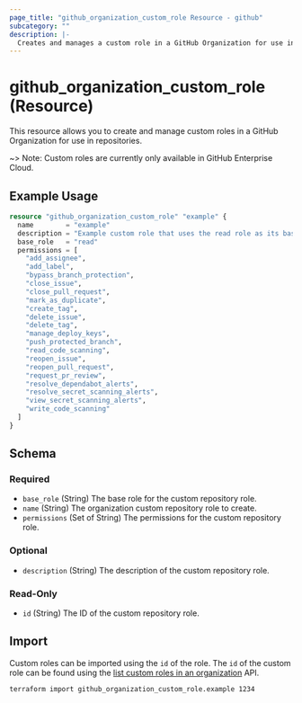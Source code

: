 ```yaml
---
page_title: "github_organization_custom_role Resource - github"
subcategory: ""
description: |-
  Creates and manages a custom role in a GitHub Organization for use in repositories.
---
```


# github_organization_custom_role (Resource)

This resource allows you to create and manage custom roles in a GitHub Organization for use in repositories.

~> Note: Custom roles are currently only available in GitHub Enterprise Cloud.

## Example Usage

```terraform
resource "github_organization_custom_role" "example" {
  name        = "example"
  description = "Example custom role that uses the read role as its base"
  base_role   = "read"
  permissions = [
    "add_assignee",
    "add_label",
    "bypass_branch_protection",
    "close_issue",
    "close_pull_request",
    "mark_as_duplicate",
    "create_tag",
    "delete_issue",
    "delete_tag",
    "manage_deploy_keys",
    "push_protected_branch",
    "read_code_scanning",
    "reopen_issue",
    "reopen_pull_request",
    "request_pr_review",
    "resolve_dependabot_alerts",
    "resolve_secret_scanning_alerts",
    "view_secret_scanning_alerts",
    "write_code_scanning"
  ]
}
```

<!-- schema generated by tfplugindocs -->
## Schema

### Required

- `base_role` (String) The base role for the custom repository role.
- `name` (String) The organization custom repository role to create.
- `permissions` (Set of String) The permissions for the custom repository role.

### Optional

- `description` (String) The description of the custom repository role.

### Read-Only

- `id` (String) The ID of the custom repository role.

## Import

Custom roles can be imported using the `id` of the role. The `id` of the custom role can be found using the [list custom roles in an organization](https://docs.github.com/en/enterprise-cloud@latest/rest/orgs/custom-roles#list-custom-repository-roles-in-an-organization) API.

```shell
terraform import github_organization_custom_role.example 1234
```

